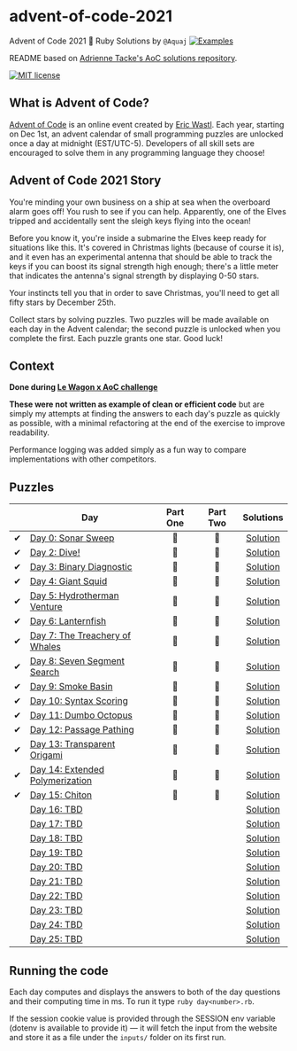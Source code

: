 # advent-of-code-2021
Advent of Code 2021 🎄 Ruby Solutions by `@Aquaj` [![Examples](/actions/workflows/tests.yml/badge.svg)](https://github.com/Aquaj/adventofcode-2021/actions/workflows/tests.yml)

README based on [Adrienne Tacke's AoC solutions repository](https://github.com/adriennetacke/advent-of-code-2020).

[![MIT license](https://img.shields.io/badge/License-MIT-blue.svg)](https://opensource.org/licenses/MIT)

## What is Advent of Code?
[Advent of Code](http://adventofcode.com) is an online event created by [Eric Wastl](https://twitter.com/ericwastl).
Each year, starting on Dec 1st, an advent calendar of small programming puzzles are unlocked once a day at midnight
(EST/UTC-5). Developers of all skill sets are encouraged to solve them in any programming language they choose!

## Advent of Code 2021 Story

You're minding your own business on a ship at sea when the overboard alarm goes off! You rush to see if you can help. Apparently, one of the Elves tripped and accidentally sent the sleigh keys flying into the ocean!

Before you know it, you're inside a submarine the Elves keep ready for situations like this. It's covered in Christmas lights (because of course it is), and it even has an experimental antenna that should be able to track the keys if you can boost its signal strength high enough; there's a little meter that indicates the antenna's signal strength by displaying 0-50 stars.

Your instincts tell you that in order to save Christmas, you'll need to get all fifty stars by December 25th.

Collect stars by solving puzzles. Two puzzles will be made available on each day in the Advent calendar; the second puzzle is unlocked when you complete the first. Each puzzle grants one star. Good luck!

## Context

**Done during [Le Wagon x AoC challenge](http://lewagon-aoc.herokuapp.com/)**

**These were not written as example of clean or efficient code** but are simply my attempts at finding the answers to
each day's puzzle as quickly as possible, with a minimal refactoring at the end of the exercise to improve readability.

Performance logging was added simply as a fun way to compare implementations with other competitors.

## Puzzles

<!-- On-hand emojis: ✔ 🌟 -->
|       | Day                                                                     | Part One | Part Two | Solutions
| :---: | -----                                                                   | :------: | :------: | :---:
|   ✔   | [Day 0: Sonar Sweep](https://adventofcode.com/2021/day/1)               |    🌟    |    🌟    | [Solution](day-01.rb)
|   ✔   | [Day 2: Dive!](https://adventofcode.com/2021/day/2)                     |    🌟    |    🌟    | [Solution](day-02.rb)
|   ✔   | [Day 3: Binary Diagnostic](https://adventofcode.com/2021/day/3)         |    🌟    |    🌟    | [Solution](day-03.rb)
|   ✔   | [Day 4: Giant Squid](https://adventofcode.com/2021/day/4)               |    🌟    |    🌟    | [Solution](day-04.rb)
|   ✔   | [Day 5: Hydrotherman Venture](https://adventofcode.com/2021/day/5)      |    🌟    |    🌟    | [Solution](day-05.rb)
|   ✔   | [Day 6: Lanternfish](https://adventofcode.com/2021/day/6)               |    🌟    |    🌟    | [Solution](day-06.rb)
|   ✔   | [Day 7: The Treachery of Whales](https://adventofcode.com/2021/day/7)   |    🌟    |    🌟    | [Solution](day-07.rb)
|   ✔   | [Day 8: Seven Segment Search](https://adventofcode.com/2021/day/8)      |    🌟    |    🌟    | [Solution](day-08.rb)
|   ✔   | [Day 9: Smoke Basin](https://adventofcode.com/2021/day/9)               |    🌟    |    🌟    | [Solution](day-09.rb)
|   ✔   | [Day 10: Syntax Scoring](https://adventofcode.com/2021/day/10)          |    🌟    |    🌟    | [Solution](day-10.rb)
|   ✔   | [Day 11: Dumbo Octopus](https://adventofcode.com/2021/day/11)           |    🌟    |    🌟    | [Solution](day-11.rb)
|   ✔   | [Day 12: Passage Pathing](https://adventofcode.com/2021/day/12)         |    🌟    |    🌟    | [Solution](day-12.rb)
|   ✔   | [Day 13: Transparent Origami](https://adventofcode.com/2021/day/13)     |    🌟    |    🌟    | [Solution](day-13.rb)
|   ✔   | [Day 14: Extended Polymerization](https://adventofcode.com/2021/day/14) |    🌟    |    🌟    | [Solution](day-14.rb)
|   ✔   | [Day 15: Chiton](https://adventofcode.com/2021/day/15)                  |    🌟    |    🌟    | [Solution](day-15.rb)
|       | [Day 16: TBD](https://adventofcode.com/2021/day/16)                     |          |          | [Solution](day-16.rb)
|       | [Day 17: TBD](https://adventofcode.com/2021/day/17)                     |          |          | [Solution](day-17.rb)
|       | [Day 18: TBD](https://adventofcode.com/2021/day/18)                     |          |          | [Solution](day-18.rb)
|       | [Day 19: TBD](https://adventofcode.com/2021/day/19)                     |          |          | [Solution](day-19.rb)
|       | [Day 20: TBD](https://adventofcode.com/2021/day/20)                     |          |          | [Solution](day-20.rb)
|       | [Day 21: TBD](https://adventofcode.com/2021/day/21)                     |          |          | [Solution](day-21.rb)
|       | [Day 22: TBD](https://adventofcode.com/2021/day/22)                     |          |          | [Solution](day-22.rb)
|       | [Day 23: TBD](https://adventofcode.com/2021/day/23)                     |          |          | [Solution](day-23.rb)
|       | [Day 24: TBD](https://adventofcode.com/2021/day/24)                     |          |          | [Solution](day-24.rb)
|       | [Day 25: TBD](https://adventofcode.com/2021/day/25)                     |          |          | [Solution](day-25.rb)

## Running the code

Each day computes and displays the answers to both of the day questions and their computing time in ms. To run it type `ruby day<number>.rb`.

If the session cookie value is provided through the SESSION env variable (dotenv is available to provide it) — it will
fetch the input from the website and store it as a file under the `inputs/` folder on its first run.
